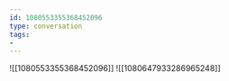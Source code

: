 ```yaml
---
id: 1080553355368452096
type: conversation
tags:
- 
---
```

![[1080553355368452096]]
![[1080647933286965248]]

